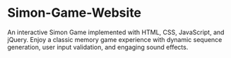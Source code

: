 # Simon-Game-Website
An interactive Simon Game implemented with HTML, CSS, JavaScript, and jQuery. Enjoy a classic memory game experience with dynamic sequence generation, user input validation, and engaging sound effects.
